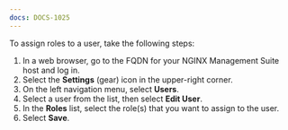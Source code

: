 ```yaml
---
docs: DOCS-1025
---
```


To assign roles to a user, take the following steps:

1. In a web browser, go to the FQDN for your NGINX Management Suite host and log in.
1. Select the **Settings** (gear) icon in the upper-right corner.
1. On the left navigation menu, select **Users**.
1. Select a user from the list, then select **Edit User**.
1. In the **Roles** list, select the role(s) that you want to assign to the user.
1. Select **Save**.
